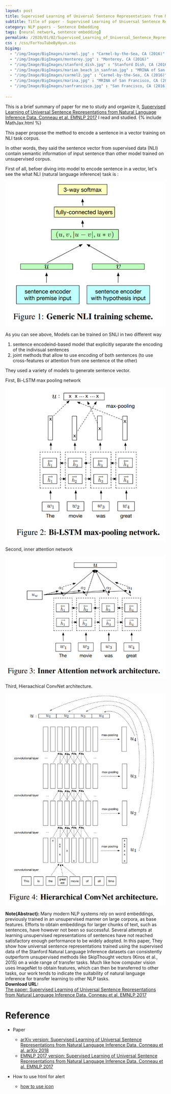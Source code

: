 ```yaml
---
layout: post
title: Supervised Learning of Universal Sentence Representations from Natural Language Inference Data
subtitle: Title of paper - Supervised Learning of Universal Sentence Representations from Natural Language Inference Data
category: NLP papers - Sentence Embedding
tags: [neural network, sentence embedding]
permalink: /2020/01/02/Supervised_Learning_of_Universal_Sentence_Representations_from_Natural_Language_Inference_Data/
css : /css/ForYouTubeByHyun.css
bigimg: 
  - "/img/Image/BigImages/carmel.jpg" : "Carmel-by-the-Sea, CA (2016)"
  - "/img/Image/BigImages/monterey.jpg" : "Monterey, CA (2016)"
  - "/img/Image/BigImages/stanford_dish.jpg" : "Stanford Dish, CA (2016)"
  - "/img/Image/BigImages/marian_beach_in_sanfran.jpg" : "MRINA of San Francisco, CA (2016)"
  - "/img/Image/BigImages/carmel2.jpg" : "Carmel-by-the-Sea, CA (2016)"
  - "/img/Image/BigImages/marina.jpg" : "MRINA of San Francisco, CA (2016)"
  - "/img/Image/BigImages/sanfrancisco.jpg" : "San Francisco, CA (2016)"
  
---
```


This is a brief summary of paper for me to study and organize it, [Supervised Learning of Universal Sentence Representations from Natural Language Inference Data. Conneau et al. EMNLP 2017](https://www.aclweb.org/anthology/D17-1070/) I read and studied. 
{% include MathJax.html %}

This paper propose the method to encode a sentence in a vector training on NLI task corpus.

In other words, they said the sentence vector from supervised data (NLI) contain semantic information of input sentence than other model trained on unsupervised corpus.

First of all, befoer diving into model to encode sentence in a vector, let's see the what NLI (natural language inference) task is :

![Conneau et al. EMNLP 2017](/img/Image/NaturalLanguageProcessing/NLPLabs/Paper_Investigation/Word2Vec/2020-01-02-Supervised_Learning_of_Universal_Sentence_Representations_from_Natural_Language_Inference_Data/NLI_Sentence_vector_1.PNG)

As you can see above, Models can be trained on SNLI in two different way

1) sentence encodeind-based model that explicitly separate the encoding of the indivisual sentences
2) joint methods that allow to use encoding of both sentences (to use cross-features or attention from one sentence ot the other)

They used a variety of models to generate sentence vector. 

First, Bi-LSTM max pooling network

![Conneau et al. EMNLP 2017](/img/Image/NaturalLanguageProcessing/NLPLabs/Paper_Investigation/Word2Vec/2020-01-02-Supervised_Learning_of_Universal_Sentence_Representations_from_Natural_Language_Inference_Data/NLI_Sentence_vector_2.PNG)

Second, inner attention network 

![Conneau et al. EMNLP 2017](/img/Image/NaturalLanguageProcessing/NLPLabs/Paper_Investigation/Word2Vec/2020-01-02-Supervised_Learning_of_Universal_Sentence_Representations_from_Natural_Language_Inference_Data/NLI_Sentence_vector_3.PNG)

Third, Hieraachical ConvNet architecture.

![Conneau et al. EMNLP 2017](/img/Image/NaturalLanguageProcessing/NLPLabs/Paper_Investigation/Word2Vec/2020-01-02-Supervised_Learning_of_Universal_Sentence_Representations_from_Natural_Language_Inference_Data/NLI_Sentence_vector_4.PNG)

<div class="alert alert-info" role="alert"><i class="fa fa-info-circle"></i> <b>Note(Abstract): </b>
Many modern NLP systems rely on word embeddings, previously trained in an unsupervised manner on large corpora, as base features. Efforts to obtain embeddings for larger chunks of text, such as sentences, have however not been so successful. Several attempts at learning unsupervised representations of sentences have not reached satisfactory enough performance to be widely adopted. In this paper, They show how universal sentence representations trained using the supervised data of the Stanford Natural Language Inference datasets can consistently outperform unsupervised methods like SkipThought vectors (Kiros et al., 2015) on a wide range of transfer tasks. Much like how computer vision uses ImageNet to obtain features, which can then be transferred to other tasks, our work tends to indicate the suitability of natural language inference for transfer learning to other NLP tasks.
</div>
    
<div class="alert alert-success" role="alert"><i class="fa fa-paperclip fa-lg"></i> <b>Download URL: </b><br>
  <a href="https://www.aclweb.org/anthology/D17-1070/">The paper: Supervised Learning of Universal Sentence Representations from Natural Language Inference Data. Conneau et al. EMNLP 2017</a>
</div>

# Reference 

- Paper 
  - [arXiv version: Supervised Learning of Universal Sentence Representations from Natural Language Inference Data. Conneau et al. arXiv 2018](https://arxiv.org/abs/1705.02364)
  - [EMNLP 2017 version: Supervised Learning of Universal Sentence Representations from Natural Language Inference Data. Conneau et al. EMNLP 2017](https://www.aclweb.org/anthology/D17-1070/)
  
- How to use html for alert
  - [how to use icon](http://idratherbewriting.com/documentation-theme-jekyll/mydoc_icons.html)
    































